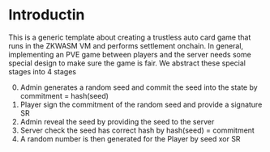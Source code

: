 # Introductin
This is a generic template about creating a trustless auto card game that runs in the ZKWASM VM and performs settlement onchain. In general, implementing an PVE game between players and the server needs some special design to make sure the game is fair. We abstract these special stages into 4 stages

0. Admin generates a random seed and commit the seed into the state by commitment = hash(seed)
1. Player sign the commitment of the random seed and provide a signature SR
2. Admin reveal the seed by providing the seed to the server
3. Server check the seed has correct hash by hash(seed) = commitment
4. A random number is then generated for the Player by seed xor SR
